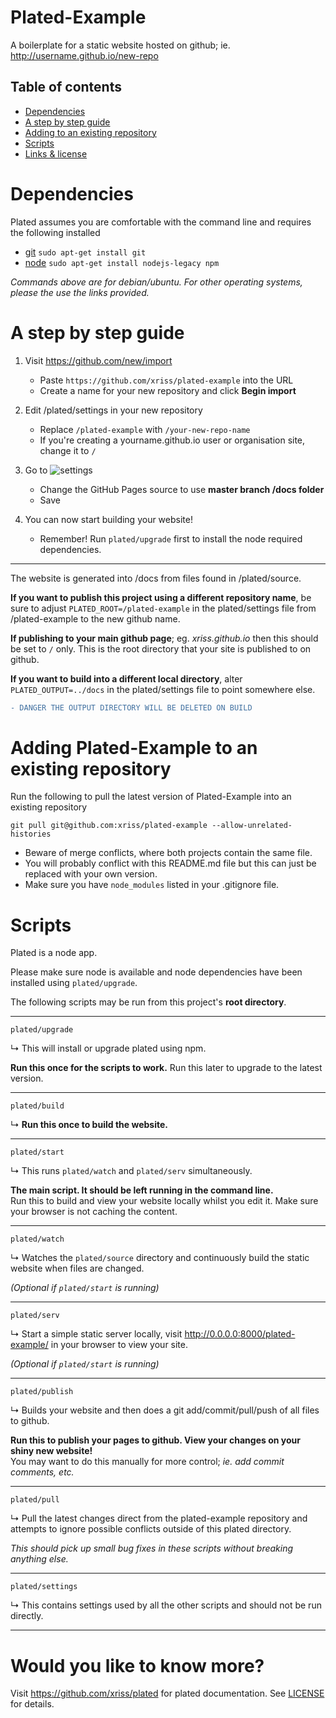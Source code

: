 # Plated-Example

A boilerplate for a static website hosted on github; ie. http://username.github.io/new-repo

## Table of contents
  - [Dependencies](#dependencies)
  - [A step by step guide](#a-step-by-step-guide)
  - [Adding to an existing repository](#adding-plated-example-to-an-existing-repository)
  - [Scripts](#scripts)
  - [Links & license](#would-you-like-to-know-more)

# Dependencies

Plated assumes you are comfortable with the command line and requires the following installed

- [git](https://git-scm.com/downloads) ```sudo apt-get install git```
- [node](https://nodejs.org) ```sudo apt-get install nodejs-legacy npm```

_Commands above are for debian/ubuntu. For other operating systems, please the use the links provided._

# A step by step guide

1. Visit https://github.com/new/import
   - Paste `https://github.com/xriss/plated-example` into the URL
   - Create a name for your new repository and click **Begin import**

2. Edit /plated/settings in your new repository
    - Replace ```/plated-example``` with ```/your-new-repo-name```
    - If you're creating a yourname.github.io user or organisation site, change it to ```/```
    
3. Go to ![settings](https://cloud.githubusercontent.com/assets/1515961/25015092/dcf5b398-2069-11e7-9740-424784716088.png)
    - Change the GitHub Pages source to use **master branch /docs folder**
    - Save

4. You can now start building your website!
    - Remember! Run ```plated/upgrade``` first to install the node required dependencies.
    
---

The website is generated into /docs from files found in /plated/source.

**If you want to publish this project using a different repository name**, 
be sure to adjust ```PLATED_ROOT=/plated-example``` in the plated/settings file from 
/plated-example to the new github name.

**If publishing to your main github page**; eg. _xriss.github.io_ then 
this should be set to ```/``` only. This is the root directory that your 
site is published to on github.

**If you want to build into a different local directory**, alter ```PLATED_OUTPUT=../docs``` 
in the plated/settings file to point somewhere else. 

```diff
- DANGER THE OUTPUT DIRECTORY WILL BE DELETED ON BUILD
```

# Adding Plated-Example to an existing repository

Run the following to pull the latest version of Plated-Example into an existing repository

`git pull git@github.com:xriss/plated-example --allow-unrelated-histories`

  - Beware of merge conflicts, where both projects contain the same file.
  - You will probably conflict with this README.md file but this can just be replaced with your own version.
  - Make sure you have ```node_modules``` listed in your .gitignore file.
    

# Scripts

Plated is a node app.

Please make sure node is available and node dependencies have been installed using ```plated/upgrade```.

The following scripts may be run from this project's **root directory**.

---

	plated/upgrade

&#8627; This will install or upgrade plated using npm.

**Run this once for the scripts to work.** Run this later to upgrade to the latest version.

---

	plated/build

&#8627; **Run this once to build the website.**

---

	plated/start

&#8627; This runs ```plated/watch``` and ```plated/serv``` simultaneously.

**The main script. It should be left running in the command line.**  
Run this to build and view your website locally whilst you edit it. Make sure your browser is not caching the content.

---

	plated/watch

&#8627; Watches the ```plated/source``` directory and continuously build the static 
website when files are changed.

_(Optional if ```plated/start``` is running)_

---

	plated/serv

&#8627; Start a simple static server locally, visit 
http://0.0.0.0:8000/plated-example/ in your browser to view your 
site.

_(Optional if ```plated/start``` is running)_

---

	plated/publish

&#8627; Builds your website and then does a git add/commit/pull/push of all files to github.

**Run this to publish your pages to github. View your changes on your shiny new website!**  
You may want to do this manually for more control; _ie. add commit comments, etc._

---

	plated/pull

&#8627; Pull the latest changes direct from the plated-example repository and 
attempts to ignore possible conflicts outside of this plated directory.

_This should pick up small bug fixes in these scripts without 
breaking anything else._

---

	plated/settings

&#8627; This contains settings used by all the other scripts and should not be 
run directly.

---


# Would you like to know more?

Visit https://github.com/xriss/plated for plated documentation. See [LICENSE](https://github.com/xriss/plated-example/blob/master/plated/LICENSE.md) for details.

